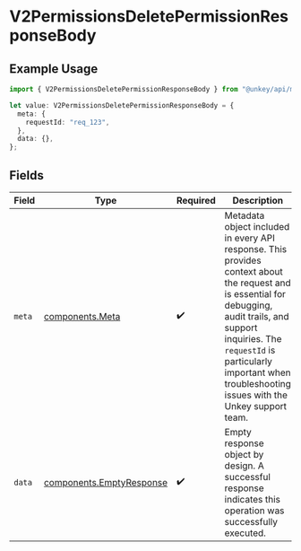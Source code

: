 # V2PermissionsDeletePermissionResponseBody

## Example Usage

```typescript
import { V2PermissionsDeletePermissionResponseBody } from "@unkey/api/models/components";

let value: V2PermissionsDeletePermissionResponseBody = {
  meta: {
    requestId: "req_123",
  },
  data: {},
};
```

## Fields

| Field                                                                                                                                                                                                                                                           | Type                                                                                                                                                                                                                                                            | Required                                                                                                                                                                                                                                                        | Description                                                                                                                                                                                                                                                     |
| --------------------------------------------------------------------------------------------------------------------------------------------------------------------------------------------------------------------------------------------------------------- | --------------------------------------------------------------------------------------------------------------------------------------------------------------------------------------------------------------------------------------------------------------- | --------------------------------------------------------------------------------------------------------------------------------------------------------------------------------------------------------------------------------------------------------------- | --------------------------------------------------------------------------------------------------------------------------------------------------------------------------------------------------------------------------------------------------------------- |
| `meta`                                                                                                                                                                                                                                                          | [components.Meta](../../models/components/meta.md)                                                                                                                                                                                                              | :heavy_check_mark:                                                                                                                                                                                                                                              | Metadata object included in every API response. This provides context about the request and is essential for debugging, audit trails, and support inquiries. The `requestId` is particularly important when troubleshooting issues with the Unkey support team. |
| `data`                                                                                                                                                                                                                                                          | [components.EmptyResponse](../../models/components/emptyresponse.md)                                                                                                                                                                                            | :heavy_check_mark:                                                                                                                                                                                                                                              | Empty response object by design. A successful response indicates this operation was successfully executed.                                                                                                                                                      |